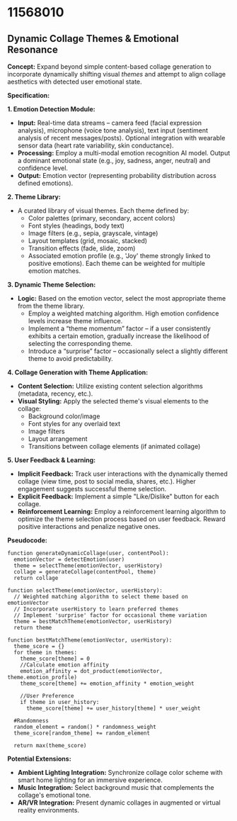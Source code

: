 # 11568010

## Dynamic Collage Themes & Emotional Resonance

**Concept:** Expand beyond simple content-based collage generation to incorporate dynamically shifting visual *themes* and attempt to align collage aesthetics with detected user emotional state.

**Specification:**

**1. Emotion Detection Module:**

*   **Input:** Real-time data streams – camera feed (facial expression analysis), microphone (voice tone analysis), text input (sentiment analysis of recent messages/posts).  Optional integration with wearable sensor data (heart rate variability, skin conductance).
*   **Processing:** Employ a multi-modal emotion recognition AI model. Output a dominant emotional state (e.g., joy, sadness, anger, neutral) and confidence level.
*   **Output:**  Emotion vector (representing probability distribution across defined emotions).

**2. Theme Library:**

*   A curated library of visual themes. Each theme defined by:
    *   Color palettes (primary, secondary, accent colors)
    *   Font styles (headings, body text)
    *   Image filters (e.g., sepia, grayscale, vintage)
    *   Layout templates (grid, mosaic, stacked)
    *   Transition effects (fade, slide, zoom)
    *   Associated emotion profile (e.g., 'Joy' theme strongly linked to positive emotions).  Each theme can be weighted for multiple emotion matches.

**3. Dynamic Theme Selection:**

*   **Logic:** Based on the emotion vector, select the most appropriate theme from the theme library.
    *   Employ a weighted matching algorithm.  High emotion confidence levels increase theme influence.
    *   Implement a “theme momentum” factor – if a user consistently exhibits a certain emotion, gradually increase the likelihood of selecting the corresponding theme.
    *   Introduce a “surprise” factor – occasionally select a slightly different theme to avoid predictability.

**4. Collage Generation with Theme Application:**

*   **Content Selection:** Utilize existing content selection algorithms (metadata, recency, etc.).
*   **Visual Styling:** Apply the selected theme's visual elements to the collage:
    *   Background color/image
    *   Font styles for any overlaid text
    *   Image filters
    *   Layout arrangement
    *   Transitions between collage elements (if animated collage)

**5. User Feedback & Learning:**

*   **Implicit Feedback:** Track user interactions with the dynamically themed collage (view time, post to social media, shares, etc.).  Higher engagement suggests successful theme selection.
*   **Explicit Feedback:** Implement a simple "Like/Dislike" button for each collage.
*   **Reinforcement Learning:** Employ a reinforcement learning algorithm to optimize the theme selection process based on user feedback.  Reward positive interactions and penalize negative ones.

**Pseudocode:**

```
function generateDynamicCollage(user, contentPool):
  emotionVector = detectEmotion(user)
  theme = selectTheme(emotionVector, userHistory)
  collage = generateCollage(contentPool, theme)
  return collage

function selectTheme(emotionVector, userHistory):
  // Weighted matching algorithm to select theme based on emotionVector
  // Incorporate userHistory to learn preferred themes
  // Implement 'surprise' factor for occasional theme variation
  theme = bestMatchTheme(emotionVector, userHistory)
  return theme

function bestMatchTheme(emotionVector, userHistory):
  theme_score = {}
  for theme in themes:
    theme_score[theme] = 0
    //Calculate emotion affinity
    emotion_affinity = dot_product(emotionVector, theme.emotion_profile)
    theme_score[theme] += emotion_affinity * emotion_weight

    //User Preference
    if theme in user_history:
      theme_score[theme] += user_history[theme] * user_weight

  #Randomness
  random_element = random() * randomness_weight
  theme_score[random_theme] += random_element

  return max(theme_score)
```

**Potential Extensions:**

*   **Ambient Lighting Integration:**  Synchronize collage color scheme with smart home lighting for an immersive experience.
*   **Music Integration:** Select background music that complements the collage's emotional tone.
*   **AR/VR Integration:**  Present dynamic collages in augmented or virtual reality environments.
